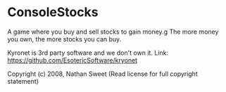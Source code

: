 # ConsoleStocks
A game where you buy and sell stocks to gain money.g
The more money you own, the more stocks you can buy.

Kyronet is 3rd party software and we don't own it.
Link: https://github.com/EsotericSoftware/kryonet


Copyright (c) 2008, Nathan Sweet
(Read license for full copyright statement)
